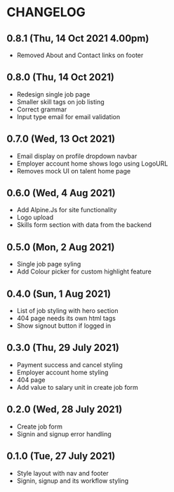 # CHANGELOG

## 0.8.1 (Thu, 14 Oct 2021 4.00pm)
+ Removed About and Contact links on footer

## 0.8.0 (Thu, 14 Oct 2021)
+ Redesign single job page
+ Smaller skill tags on job listing
+ Correct grammar
+ Input type email for email validation

## 0.7.0 (Wed, 13 Oct 2021)
+ Email display on profile dropdown navbar
+ Employer account home shows logo using LogoURL
+ Removes mock UI on talent home page

## 0.6.0 (Wed, 4 Aug 2021)
+ Add Alpine.Js for site functionality
+ Logo upload
+ Skills form section with data from the backend

## 0.5.0 (Mon, 2 Aug 2021)
+ Single job page syling
+ Add Colour picker for custom highlight feature

## 0.4.0 (Sun, 1 Aug 2021)
+ List of job styling with hero section
+ 404 page needs its own html tags
+ Show signout button if logged in

## 0.3.0 (Thu, 29 July 2021)
+ Payment success and cancel styling
+ Employer account home styling
+ 404 page
+ Add value to salary unit in create job form

## 0.2.0 (Wed, 28 July 2021)
+ Create job form
+ Signin and signup error handling

## 0.1.0 (Tue, 27 July 2021)
+ Style layout with nav and footer
+ Signin, signup and its workflow styling
